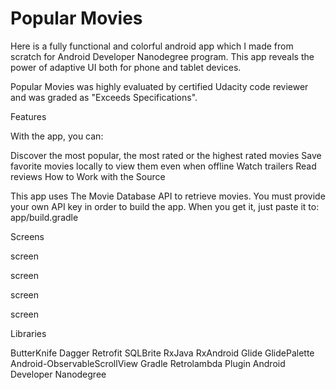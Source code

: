 # Popular Movies

Here is a fully functional and colorful android app which I made from scratch for Android Developer Nanodegree program. This app reveals the power of adaptive UI both for phone and tablet devices.

Popular Movies was highly evaluated by certified Udacity code reviewer and was graded as "Exceeds Specifications".

Features

With the app, you can:

Discover the most popular, the most rated or the highest rated movies
Save favorite movies locally to view them even when offline
Watch trailers
Read reviews
How to Work with the Source

This app uses The Movie Database API to retrieve movies. You must provide your own API key in order to build the app. When you get it, just paste it to:  app/build.gradle 

Screens

screen

screen

screen

screen

Libraries

ButterKnife
Dagger
Retrofit
SQLBrite
RxJava
RxAndroid
Glide
GlidePalette
Android-ObservableScrollView
Gradle Retrolambda Plugin
Android Developer Nanodegree


